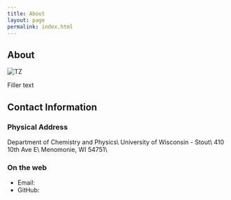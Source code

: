 ```yaml
---
title: About
layout: page
permalink: index.html
---
```


## About

![TZ](../img/Todd_Headshot.png)


Filler text

## Contact Information

### Physical Address

Department of Chemistry and Physics\\
University of Wisconsin - Stout\\
410 10th Ave E\\
Menomonie, WI 54751\\


### On the web

-   Email: [<i class='fa fa-envelope-o'></i>](mailto:zimmermant@uwstout.edu)
-   GitHub: [<i class='fa fa-github'></i>](https://github.com/zimmermant)
